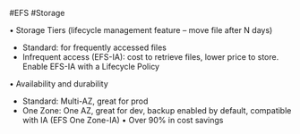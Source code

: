 #EFS #Storage 

• Storage Tiers (lifecycle management feature – move file after N days)
- Standard: for frequently accessed files
- Infrequent access (EFS-IA): cost to retrieve files, lower price to store. Enable EFS-IA with a Lifecycle Policy

• Availability and durability
- Standard: Multi-AZ, great for prod
- One Zone: One AZ, great for dev, backup enabled by default, compatible with IA (EFS One Zone-IA)
    • Over 90% in cost savings